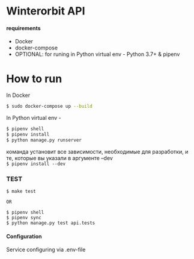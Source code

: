 # Winterorbit API

#### requirements

  - Docker
  - docker-compose
  - OPTIONAL: for runing in Python virtual env - Python 3.7+ & pipenv

# How to run

In Docker
```sh
$ sudo docker-compose up --build
```
In Python virtual env - 
```sh
$ pipenv shell  
$ pipenv install   
$ python manage.py runserver
```  
команда установит все зависимости, необходимые для разработки, и те, которые вы указали в аргументе –dev  
`$ pipenv install --dev`  

### TEST

``` 
$ make test

OR

$ pipenv shell  
$ pipenv sync   
$ python manage.py test api.tests
```



#### Configuration

Service configuring via .env-file 
